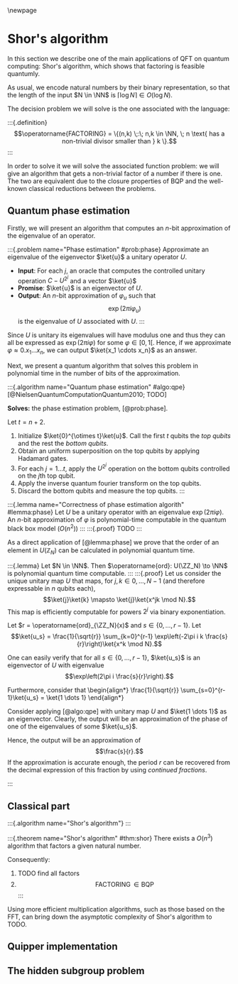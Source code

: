 \newpage

# Shor's algorithm

In this section we describe one of the main applications of QFT on quantum computing: Shor's algorithm, which shows that factoring is feasible quantumly.

As usual, we encode natural numbers by their binary representation, so that the length of the input $N \in \NN$ is $\lceil \log N\rceil \in O(\log N)$.

The decision problem we will solve is the one associated with the language:

:::{.definition}
$$\operatorname{FACTORING} = \{(n,k) \;:\; n,k \in \NN, \; n \text{ has a non-trivial divisor smaller than } k \}.$$
:::

In order to solve it we will solve the associated function problem: we will give an algorithm that gets a non-trivial factor of a number if there is one. The two are equivalent due to the closure properties of $\mathsf{BQP}$ and the well-known classical reductions between the problems.


## Quantum phase estimation

Firstly, we will present an algorithm that computes an $n$-bit approximation of the eigenvalue of an operator.

:::{.problem name="Phase estimation" #prob:phase}
Approximate an eigenvalue of the eigenvector $\ket{u}$ a unitary operator $U$.

- **Input**: For each $j$, 
  an oracle that computes the controlled unitary operation $C-U^{2^j}$ and a vector $\ket{u}$
- **Promise**: $\ket{u}$ is an eigenvector of $U$.
- **Output**: An $n$-bit approximation of $\varphi_u$ such that $$\exp(2\pi i \varphi_u)$$ 
  is the eigenvalue of $U$ associated with $U$.
:::

Since $U$ is unitary its eigenvalues will have modulus one and thus they can all be expressed as $\exp(2\pi i \varphi)$ for some $\varphi \in [0,1[$.
Hence, if we approximate $\varphi \approx 0.x_1 \dots x_n$, we can output $\ket{x_1 \cdots x_n}$ as an answer.

Next, we present a quantum algorithm that solves this problem in polynomial time in the number of bits of the approximation.

:::{.algorithm name="Quantum phase estimation" #algo:qpe}
[@NielsenQuantumComputationQuantum2010; TODO]

**Solves:** the phase estimation problem, [@prob:phase].

Let $t = n + 2$.

1. Initialize $\ket{0}^{\otimes t}\ket{u}$. Call the first $t$ qubits the *top qubits* and the rest the *bottom qubits*.
2. Obtain an uniform superposition on the top qubits by applying Hadamard gates.
3. For each $j = 1 \dots t$, apply the $U^{2^j}$ operation on the bottom qubits controlled on the $j$th top qubit.
4. Apply the inverse quantum fourier transform on the top qubits.
5. Discard the bottom qubits and measure the top qubits.
:::

:::{.lemma name="Correctness of phase estimation algorith" #lemma:phase}
Let $U$ be a unitary operator with an eigenvalue $\exp(2\pi i \varphi)$.
An $n$-bit approximation of $\varphi$ is polynomial-time computable in the quantum black box model ($O(n^2)$)
:::
:::{.proof}
TODO
:::

As a direct application of [@lemma:phase] we prove that the order of an element in $U(\mathbb{Z}_N)$ can be calculated in polynomial quantum time.

:::{.lemma}
Let $N \in \NN$. Then $\operatorname{ord}: U(\ZZ_N) \to \NN$ is polynomial quantum time computable.
:::
:::{.proof}
Let us consider the unique unitary map $U$ that maps, for $j,k \in {0, \dots, N-1}$ (and therefore expressable in $n$ qubits each),
$$\ket{j}\ket{k} \mapsto \ket{j}\ket{x^jk \mod N}.$$
This map is efficiently computable for powers $2^j$ via binary exponentiation.

Let $r = \operatorname{ord}_{\ZZ_N}(x)$ and $s \in \{0,\dots,r-1\}$.
Let $$\ket{u_s} = \frac{1}{\sqrt{r}} \sum_{k=0}^{r-1} \exp\left(-2\pi i k \frac{s}{r}\right)\ket{x^k \mod N}.$$

One can easily verify that for all $s \in \{0,\dots,r-1\}$, $\ket{u_s}$ is an eigenvector of $U$ with eigenvalue $$\exp\left(2\pi i \frac{s}{r}\right).$$

<!--TODO:Hacer-->

Furthermore, consider that
\begin{align*}
\frac{1}{\sqrt{r}} \sum_{s=0}^{r-1}\ket{u_s} = \ket{1 \dots 1}
\end{align*}

Consider applying [@algo:qpe] with unitary map $U$ and $\ket{1 \dots 1}$ as an eigenvector.
Clearly, the output will be an approximation of the phase of one of the eigenvalues of some $\ket{u_s}$.

Hence, the output will be an approximation of $$\frac{s}{r}.$$
If the approximation is accurate enough, the period $r$ can be recovered from the decimal expression of this fraction by using *continued fractions*.

<!--TODO: Justificar fracciones continuadas y precisión de la estimación-->

:::

## Classical part

:::{.algorithm name="Shor's algorithm"}
:::


:::{.theorem name="Shor's algorithm" #thm:shor}
There exists a $O(n^3)$ algorithm that factors a given natural number.

Consequently:

1. TODO find all factors
2. $$\operatorname{FACTORING} \in \mathsf{BQP}$$
:::

Using more efficient multiplication algorithms, such as those based on the FFT, can bring down the asymptotic complexity of Shor's algorithm to TODO.

## Quipper implementation


## The hidden subgroup problem
